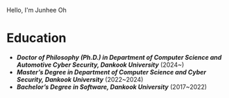 Hello, I'm Junhee Oh

# Education

- <i><b>Doctor of Philosophy (Ph.D.) in Department of Computer Science and Automotive Cyber ​​Security, Dankook University</b></i> (2024~)
- <i><b>Master’s Degree in Department of Computer Science and Cyber ​​Security, Dankook University</b></i> (2022~2024)
- <i><b>Bachelor’s Degree in Software, Dankook University</b></i> (2017~2022)
